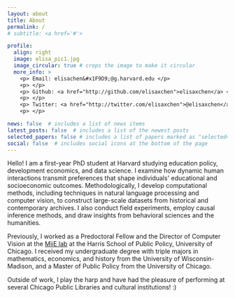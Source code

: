 ```yaml
---
layout: about
title: About
permalink: /
# subtitle: <a href='#'>

profile:
  align: right
  image: elisa_pic1.jpg
  image_circular: true # crops the image to make it circular
  more_info: >
    <p> Email: elisachen&#x1F9D9;@g.harvard.edu </p>
    <p> </p>
    <p> Github: <a href="http://github.com/elisaxchen">elisaxchen</a> </p>
    <p> </p>
    <p> Twitter: <a href="http://twitter.com/elisaxchen">@elisaxchen</a> </p>
    <p> </p>

news: false  # includes a list of news items
latest_posts: false  # includes a list of the newest posts
selected_papers: false # includes a list of papers marked as "selected={true}"
social: false  # includes social icons at the bottom of the page
---
```

Hello! I am a first-year PhD student at Harvard studying education policy, development economics, and data science. I examine how dynamic human interactions transmit preferences that shape individuals' educational and socioeconomic outcomes. Methodologically, I develop computational methods, including techniques in natural language processing and computer vision, to construct large-scale datasets from historical and contemporary archives. I also conduct field experiments, employ causal inference methods, and draw insights from behavioral sciences and the humanities.

Previously, I worked as a Predoctoral Fellow and the Director of Computer Vision at the [MiiE lab](https://voices.uchicago.edu/miielab/) at the Harris School of Public Policy, University of Chicago. I received my undergraduate degree with triple majors in mathematics, economics, and history from the University of Wisconsin-Madison, and a Master of Public Policy from the University of Chicago.

Outside of work, I play the harp and have had the pleasure of performing at several Chicago Public Libraries and cultural institutions! :) 
